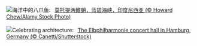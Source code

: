![](https://www.bing.com/th?id=OHR.MototiOctopus_ZH-CN5778894536_UHD.jpg&w=1000)海洋中的八爪鱼:&nbsp;&ensp;[莫托提两鳍蛸，蓝碧海峡，印度尼西亚 (© Howard Chew/Alamy Stock Photo)](https://www.bing.com/th?id=OHR.MototiOctopus_ZH-CN5778894536_UHD.jpg)
<br><br/>
![](https://www.bing.com/th?id=OHR.ElbePhilharmonic_EN-US8658450086_UHD.jpg&w=1000)Celebrating architecture:&nbsp;&ensp;[The Elbphilharmonie concert hall in Hamburg, Germany (© Canetti/Shutterstock)](https://www.bing.com/th?id=OHR.ElbePhilharmonic_EN-US8658450086_UHD.jpg)
<br><br/>
